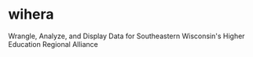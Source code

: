 # wihera
Wrangle, Analyze, and Display Data for Southeastern Wisconsin's Higher Education Regional Alliance

